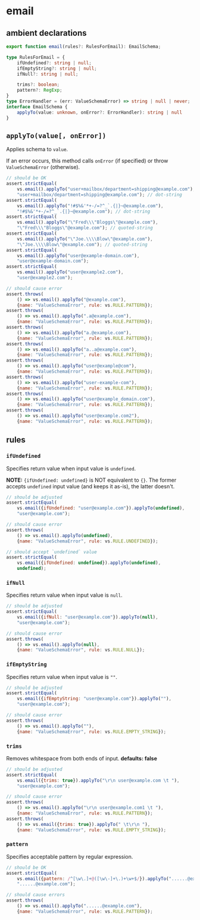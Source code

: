 # email

## ambient declarations

```typescript
export function email(rules?: RulesForEmail): EmailSchema;

type RulesForEmail = {
    ifUndefined?: string | null;
    ifEmptyString?: string | null;
    ifNull?: string | null;

    trims?: boolean;
    pattern?: RegExp;
}
type ErrorHandler = (err: ValueSchemaError) => string | null | never;
interface EmailSchema {
    applyTo(value: unknown, onError?: ErrorHandler): string | null
}
```

## `applyTo(value[, onError])`

Applies schema to `value`.

If an error occurs, this method calls `onError` (if specified) or throw `ValueSchemaError` (otherwise).

```javascript
// should be OK
assert.strictEqual(
    vs.email().applyTo("user+mailbox/department=shipping@example.com"),
    "user+mailbox/department=shipping@example.com"); // dot-string
assert.strictEqual(
    vs.email().applyTo("!#$%&'*+-/=?^_`.{|}~@example.com"),
    "!#$%&'*+-/=?^_`.{|}~@example.com"); // dot-string
assert.strictEqual(
    vs.email().applyTo("\"Fred\\\"Bloggs\"@example.com"),
    "\"Fred\\\"Bloggs\"@example.com"); // quoted-string
assert.strictEqual(
    vs.email().applyTo("\"Joe.\\\\Blow\"@example.com"),
    "\"Joe.\\\\Blow\"@example.com"); // quoted-string
assert.strictEqual(
    vs.email().applyTo("user@example-domain.com"),
    "user@example-domain.com");
assert.strictEqual(
    vs.email().applyTo("user@example2.com"),
    "user@example2.com");

// should cause error
assert.throws(
    () => vs.email().applyTo("@example.com"),
    {name: "ValueSchemaError", rule: vs.RULE.PATTERN});
assert.throws(
    () => vs.email().applyTo(".a@example.com"),
    {name: "ValueSchemaError", rule: vs.RULE.PATTERN});
assert.throws(
    () => vs.email().applyTo("a.@example.com"),
    {name: "ValueSchemaError", rule: vs.RULE.PATTERN});
assert.throws(
    () => vs.email().applyTo("a..a@example.com"),
    {name: "ValueSchemaError", rule: vs.RULE.PATTERN});
assert.throws(
    () => vs.email().applyTo("user@example@com"),
    {name: "ValueSchemaError", rule: vs.RULE.PATTERN});
assert.throws(
    () => vs.email().applyTo("user-example-com"),
    {name: "ValueSchemaError", rule: vs.RULE.PATTERN});
assert.throws(
    () => vs.email().applyTo("user@example_domain.com"),
    {name: "ValueSchemaError", rule: vs.RULE.PATTERN});
assert.throws(
    () => vs.email().applyTo("user@example.com2"),
    {name: "ValueSchemaError", rule: vs.RULE.PATTERN});
```

## rules

### `ifUndefined`

Specifies return value when input value is `undefined`.

**NOTE:** `{ifUndefined: undefined}` is NOT equivalent to `{}`. The former accepts `undefined` input value (and keeps it as-is), the latter doesn't.

```javascript
// should be adjusted
assert.strictEqual(
    vs.email({ifUndefined: "user@example.com"}).applyTo(undefined),
    "user@example.com");

// should cause error
assert.throws(
    () => vs.email().applyTo(undefined),
    {name: "ValueSchemaError", rule: vs.RULE.UNDEFINED});

// should accept `undefined` value
assert.strictEqual(
    vs.email({ifUndefined: undefined}).applyTo(undefined),
    undefined);
```

### `ifNull`

Specifies return value when input value is `null`.

```javascript
// should be adjusted
assert.strictEqual(
    vs.email({ifNull: "user@example.com"}).applyTo(null),
    "user@example.com");

// should cause error
assert.throws(
    () => vs.email().applyTo(null),
    {name: "ValueSchemaError", rule: vs.RULE.NULL});
```

### `ifEmptyString`

Specifies return value when input value is `""`.

```javascript
// should be adjusted
assert.strictEqual(
    vs.email({ifEmptyString: "user@example.com"}).applyTo(""),
    "user@example.com");

// should cause error
assert.throws(
    () => vs.email().applyTo(""),
    {name: "ValueSchemaError", rule: vs.RULE.EMPTY_STRING});
```

### `trims`

Removes whitespace from both ends of input.
**defaults: false**

```javascript
// should be adjusted
assert.strictEqual(
    vs.email({trims: true}).applyTo("\r\n user@example.com \t "),
    "user@example.com");

// should cause error
assert.throws(
    () => vs.email().applyTo("\r\n user@example.com1 \t "),
    {name: "ValueSchemaError", rule: vs.RULE.PATTERN});
assert.throws(
    () => vs.email({trims: true}).applyTo(" \t\r\n "),
    {name: "ValueSchemaError", rule: vs.RULE.EMPTY_STRING});
```

### `pattern`

Specifies acceptable pattern by regular expression.

```javascript
// should be OK
assert.strictEqual(
    vs.email({pattern: /^[\w\.]+@([\w\-]+\.)+\w+$/}).applyTo("......@example.com"), // accept leading/trailing/consecutively dots
    "......@example.com");

// should cause errors
assert.throws(
    () => vs.email().applyTo("......@example.com"),
    {name: "ValueSchemaError", rule: vs.RULE.PATTERN});
```
